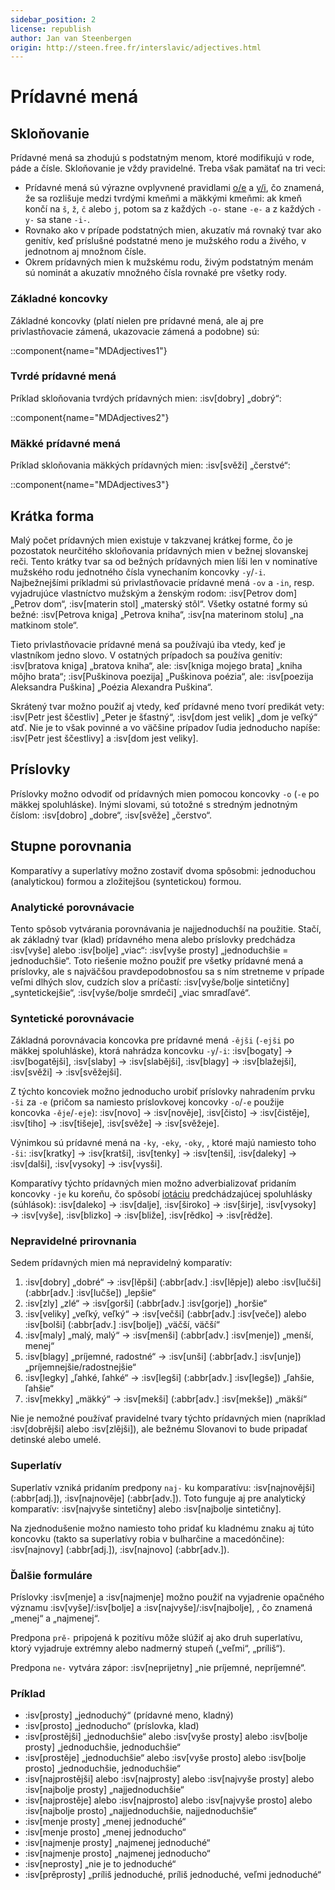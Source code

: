 ```yaml
---
sidebar_position: 2
license: republish
author: Jan van Steenbergen
origin: http://steen.free.fr/interslavic/adjectives.html
---
```


# Prídavné mená

## Skloňovanie

Prídavné mená sa zhodujú s podstatným menom, ktoré modifikujú v rode, páde a čísle. Skloňovanie je vždy pravidelné. Treba však pamätať na tri veci:

- Prídavné mená sú výrazne ovplyvnené pravidlami [o/e][1] a [y/i][2], čo znamená, že sa rozlišuje medzi tvrdými kmeňmi a mäkkými kmeňmi: ak kmeň končí na `š`, `ž`, `č`  alebo `j`, potom sa z každých `-o-` stane `-e-` a z každých `-y-` sa stane `-i-`.
- Rovnako ako v prípade podstatných mien, akuzatív má rovnaký tvar ako genitív, keď príslušné podstatné meno je mužského rodu a živého, v jednotnom aj množnom čísle.
- Okrem prídavných mien k mužskému rodu, živým podstatným menám sú nominát a akuzatív množného čísla rovnaké pre všetky rody.

### Základné koncovky

Základné koncovky (platí nielen pre prídavné mená, ale aj pre privlastňovacie zámená, ukazovacie zámená a podobne) sú:

::component{name="MDAdjectives1"}

### Tvrdé prídavné mená

Príklad skloňovania tvrdých prídavných mien: :isv[dobry] „dobrý“:

::component{name="MDAdjectives2"}

### Mäkké prídavné mená

Príklad skloňovania mäkkých prídavných mien: :isv[svěži] „čerstvé“:

::component{name="MDAdjectives3"}

## Krátka forma

Malý počet prídavných mien existuje v takzvanej krátkej forme, čo je pozostatok neurčitého skloňovania prídavných mien v bežnej slovanskej reči. Tento krátky tvar sa od bežných prídavných mien líši len v nominatíve mužského rodu jednotného čísla vynechaním koncovky `-y`/`-i`. Najbežnejšími príkladmi sú privlastňovacie prídavné mená `-ov` a `-in`, resp. vyjadrujúce vlastníctvo mužským a ženským rodom: :isv[Petrov dom] „Petrov dom“, :isv[materin stol] „materský stôl“. Všetky ostatné formy sú bežné: :isv[Petrova kniga] „Petrova kniha“, :isv[na materinom stolu] „na matkinom stole“.

Tieto privlastňovacie prídavné mená sa používajú iba vtedy, keď je vlastníkom jedno slovo. V ostatných prípadoch sa používa genitív: :isv[bratova kniga] „bratova kniha“, ale: :isv[kniga mojego brata] „kniha môjho brata“; :isv[Puškinova poezija] „Puškinova poézia“, ale: :isv[poezija Aleksandra Puškina] „Poézia Alexandra Puškina“.

Skrátený tvar možno použiť aj vtedy, keď prídavné meno tvorí predikát vety: :isv[Petr jest ščestliv] „Peter je šťastný“, :isv[dom jest velik] „dom je veľký“ atď. Nie je to však povinné a vo väčšine prípadov ľudia jednoducho napíše: :isv[Petr jest ščestlivy] a :isv[dom jest veliky].

## Príslovky

Príslovky možno odvodiť od prídavných mien pomocou koncovky `-o` (`-e` po mäkkej spoluhláske). Inými slovami, sú totožné s stredným jednotným číslom: :isv[dobro] „dobre“, :isv[svěže] „čerstvo“.

## Stupne porovnania

Komparatívy a superlatívy možno zostaviť dvoma spôsobmi: jednoduchou (analytickou) formou a zložitejšou (syntetickou) formou.

### Analytické porovnávacie

Tento spôsob vytvárania porovnávania je najjednoduchší na použitie. Stačí, ak základný tvar (klad) prídavného mena alebo príslovky predchádza :isv[vyše] alebo :isv[bolje] „viac“: :isv[vyše prosty] „jednoduchšie = jednoduchšie“. Toto riešenie možno použiť pre všetky prídavné mená a príslovky, ale s najväčšou pravdepodobnosťou sa s ním stretneme v prípade veľmi dlhých slov, cudzích slov a príčastí: :isv[vyše/bolje sintetičny] „syntetickejšie“, :isv[vyše/bolje smrdeči] „viac smradľavé“.

### Syntetické porovnávacie

Základná porovnávacia koncovka pre prídavné mená `-ějši` (`-ejši` po mäkkej spoluhláske), ktorá nahrádza koncovku `-y`/`-i`: :isv[bogaty] → :isv[bogatějši], :isv[slaby]  → :isv[slabějši], :isv[blagy]  → :isv[blažejši], :isv[svěži]  → :isv[svěžejši].

Z týchto koncoviek možno jednoducho urobiť príslovky nahradením prvku `-ši` za `-e` (pričom sa namiesto príslovkovej koncovky `-o`/`-e` použije koncovka `-ěje`/`-eje`): :isv[novo] → :isv[nověje], :isv[čisto]  → :isv[čistěje], :isv[tiho]  → :isv[tišeje], :isv[svěže] → :isv[svěžeje].

Výnimkou sú prídavné mená na `-ky`, `-eky`, `-oky`, , ktoré majú namiesto toho `-ši`: :isv[kratky] → :isv[kratši], :isv[tenky]  → :isv[tenši], :isv[daleky]  → :isv[dalši], :isv[vysoky]  → :isv[vysši].

Komparatívy týchto prídavných mien možno adverbializovať pridaním koncovky `-je` ku koreňu, čo spôsobí [iotáciu][3] predchádzajúcej spoluhlásky (súhlások): :isv[daleko] → :isv[dalje], :isv[široko]  → :isv[širje], :isv[vysoky]  → :isv[vyše], :isv[blizko]  → :isv[bliže], :isv[rědko]  → :isv[rědže].

### Nepravidelné prirovnania

Sedem prídavných mien má nepravidelný komparatív:

1. :isv[dobry] „dobré“ → :isv[lěpši] (:abbr[adv.] :isv[lěpje]) alebo :isv[lučši] (:abbr[adv.] :isv[lučše]) „lepšie“
2. :isv[zly] „zlé“ → :isv[gorši] (:abbr[adv.] :isv[gorje]) „horšie“
3. :isv[veliky] „veľký, veľký“ → :isv[večši] (:abbr[adv.] :isv[veče]) alebo :isv[bolši] (:abbr[adv.] :isv[bolje]) „väčší, väčší“
4. :isv[maly] „malý, malý“ → :isv[menši] (:abbr[adv.] :isv[menje]) „menší, menej“
5. :isv[blagy] „príjemné, radostné“ → :isv[unši] (:abbr[adv.] :isv[unje]) „príjemnejšie/radostnejšie“
6. :isv[legky] „ľahké, ľahké“ → :isv[legši] (:abbr[adv.] :isv[legše]) „ľahšie, ľahšie“
7. :isv[mekky] „mäkký“ → :isv[mekši] (:abbr[adv.] :isv[mekše]) „mäkší“

Nie je nemožné používať pravidelné tvary týchto prídavných mien (napríklad :isv[dobrějši] alebo :isv[zlějši]), ale bežnému Slovanovi to bude pripadať detinské alebo umelé.

### Superlatív

Superlatív vzniká pridaním predpony `naj-` ku komparatívu: :isv[najnovějši] (:abbr[adj.]), :isv[najnověje] (:abbr[adv.]). Toto funguje aj pre analytický komparatív: :isv[najvyše sintetičny] alebo :isv[najbolje sintetičny].

Na zjednodušenie možno namiesto toho pridať ku kladnému znaku aj túto koncovku (takto sa superlatívy robia v bulharčine a macedónčine): :isv[najnovy] (:abbr[adj.]), :isv[najnovo] (:abbr[adv.]).

### Ďalšie formuláre

Príslovky :isv[menje] a :isv[najmenje] možno použiť na vyjadrenie opačného významu :isv[vyše]/:isv[bolje]  a :isv[najvyše]/:isv[najbolje], , čo znamená „menej“ a „najmenej“.

Predpona `prě-` pripojená k pozitívu môže slúžiť aj ako druh superlatívu, ktorý vyjadruje extrémny alebo nadmerný stupeň („veľmi“, „príliš“).

Predpona `ne-` vytvára zápor: :isv[neprijetny] „nie príjemné, nepríjemné“.

### Príklad

- :isv[prosty] „jednoduchý“ (prídavné meno, kladný)
- :isv[prosto] „jednoducho“ (príslovka, klad)
- :isv[prostějši] „jednoduchšie“ alebo :isv[vyše prosty] alebo :isv[bolje prosty] „jednoduchšie, jednoduchšie“
- :isv[prostěje] „jednoduchšie“ alebo :isv[vyše prosto] alebo :isv[bolje prosto] „jednoduchšie, jednoduchšie“
- :isv[najprostějši] alebo :isv[najprosty] alebo :isv[najvyše prosty] alebo :isv[najbolje prosty] „najjednoduchšie“
- :isv[najprostěje] alebo :isv[najprosto] alebo :isv[najvyše prosto] alebo :isv[najbolje prosto] „najjednoduchšie, najjednoduchšie“
- :isv[menje prosty] „menej jednoduché“
- :isv[menje prosto] „menej jednoducho“
- :isv[najmenje prosty] „najmenej jednoduché“
- :isv[najmenje prosto] „najmenej jednoducho“
- :isv[neprosty] „nie je to jednoduché“
- :isv[prěprosty] „príliš jednoduché, príliš jednoduché, veľmi jednoduché“

[1]: ../phonology.md#o--e

[2]: ../phonology.md#y--ie

[3]: ../phonology.md#iotation
